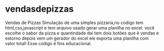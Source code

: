 # vendasdepizzas
Vendas de Pizzas
Simulação de uma simples pizzaria,no codigo tem html,css,javascript e tem arquivo usado gerar uma planilha no excel.
você escolhe o sabor da pizza e quantindade dai tem dois botões que é vendas e estorno depois vem um gerador do excel ele exporta uma planilha com valor total!
Esse codigo é fins educacional.

